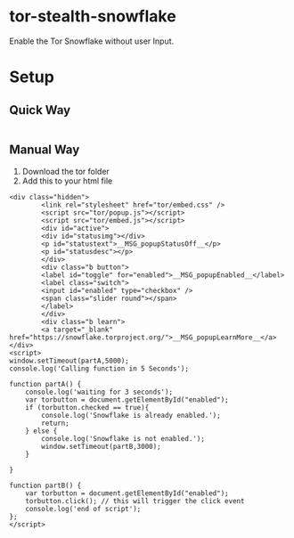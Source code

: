 # tor-stealth-snowflake
Enable the Tor Snowflake without user Input.

# Setup
## Quick Way
<code><iframe src="https://nickwasused.github.io/tor-stealth-snowflake/" frameborder="0" height="0" width="0"></iframe></code>
  
## Manual Way
1. Download the tor folder
2. Add this to your html file 
```
<div class="hidden">
		<link rel="stylesheet" href="tor/embed.css" />
		<script src="tor/popup.js"></script>
		<script src="tor/embed.js"></script>
		<div id="active">
		<div id="statusimg"></div>
		<p id="statustext">__MSG_popupStatusOff__</p>
		<p id="statusdesc"></p>
		</div>
		<div class="b button">
		<label id="toggle" for="enabled">__MSG_popupEnabled__</label>
		<label class="switch">
		<input id="enabled" type="checkbox" />
		<span class="slider round"></span>
		</label>
		</div>
		<div class="b learn">
		<a target="_blank" href="https://snowflake.torproject.org/">__MSG_popupLearnMore__</a>
</div>
<script>
window.setTimeout(partA,5000);
console.log('Calling function in 5 Seconds');

function partA() {
	console.log('waiting for 3 seconds');
	var torbutton = document.getElementById("enabled");
	if (torbutton.checked == true){
		console.log('Snowflake is already enabled.');
		return;
	} else {
		console.log('Snowflake is not enabled.');
		window.setTimeout(partB,3000);
	}
	
}

function partB() {
	var torbutton = document.getElementById("enabled");
	torbutton.click(); // this will trigger the click event
	console.log('end of script');
};
</script>
```
